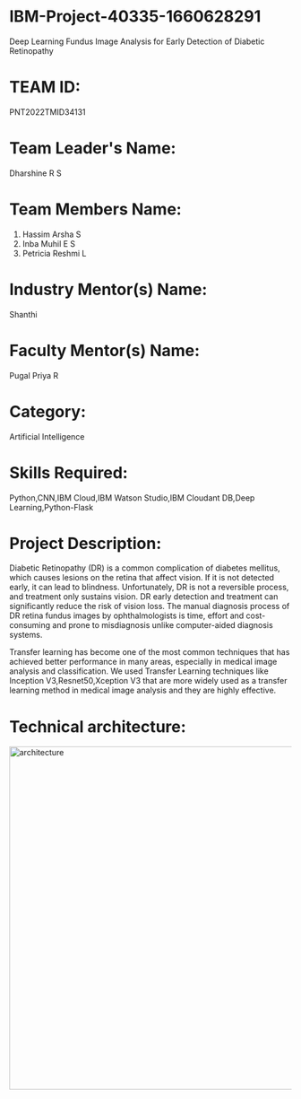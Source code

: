 # IBM-Project-40335-1660628291
Deep Learning Fundus Image Analysis for Early Detection of Diabetic Retinopathy

# TEAM ID:
 PNT2022TMID34131

# Team Leader's Name:
  Dharshine R S

# Team Members Name:
1. Hassim Arsha S
2. Inba Muhil E S
3. Petricia Reshmi L

# Industry Mentor(s) Name: 
Shanthi

# Faculty Mentor(s) Name: 
Pugal Priya R

# Category: 
Artificial Intelligence 

# Skills Required: 

Python,CNN,IBM Cloud,IBM Watson Studio,IBM Cloudant DB,Deep Learning,Python-Flask

# Project Description:

Diabetic Retinopathy (DR) is a common complication of diabetes mellitus, which causes lesions on the retina that affect vision. If it is not detected early, it can lead to blindness. Unfortunately, DR is not a reversible process, and treatment only sustains vision. DR early detection and treatment can significantly reduce the risk of vision loss. The manual diagnosis process of DR retina fundus images by ophthalmologists is time, effort and cost-consuming and prone to misdiagnosis unlike computer-aided diagnosis systems. 

Transfer learning has become one of the most common techniques that has achieved better performance in many areas, especially in medical image analysis and classification. We used Transfer Learning techniques like Inception V3,Resnet50,Xception V3 that are more widely used as a transfer learning method in medical image analysis and they are highly effective.

# Technical architecture:

<img width="612" alt="architecture" src="https://user-images.githubusercontent.com/113440248/202141970-42f72103-c0f6-45cf-b065-4f246dedcbbb.png">
